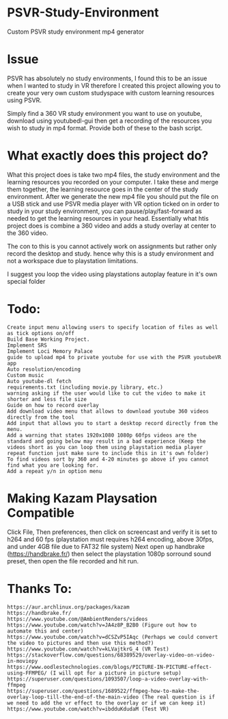 # PSVR-Study-Environment
Custom PSVR study environment mp4 generator

# Issue
PSVR has absolutely no study environments, I found this to be an issue when I wanted to study in VR therefore I created this project allowing you to create your very own custom studyspace with custom learning resources using PSVR.

Simply find a 360 VR study environment you want to use on youtube, download using youtubedl-gui then get a recording of the resources you wish to study in mp4 format. Provide both of these to the bash script.

# What exactly does this project do?

What this project does is take two mp4 files, the study environment and the learning resources you recorded on your computer. I take these and merge them together, the learning resource goes in the center of the study environment. After we generate the new mp4 file you should put the file on a USB stick and use PSVR media player with VR option ticked on in order to study in your study environment, you can pause/play/fast-forward as needed to get the learning resources in your head. Essentially what htis project does is combine a 360 video and adds a study overlay at center to the 360 video.

The con to this is you cannot actively work on assignments but rather only record the desktop and study. hence why this is a study environment and not a workspace due to playstation limitations.

I suggest you loop the video using playstations autoplay feature in it's own special folder

# Todo:
```
Create input menu allowing users to specify location of files as well as tick options on/off
Build Base Working Project.
Implement SRS
Implement Loci Memory Palace
guide to upload mp4 to private youtube for use with the PSVR youtubeVR app
Auto resolution/encoding
Custom music
Auto youtube-dl fetch
requirements.txt (including movie.py library, etc.)
warning asking if the user would like to cut the video to make it shorter and less file size
Guide on how to record overlay
Add download video menu that allows to download youtube 360 videos directly from the tool
Add input that allows you to start a desktop record directly from the menu.
Add a warning that states 1920x1080 1080p 60fps videos are the standard and going below may result in a bad experience (Keep the videos short as you can loop them using playstation media player repeat function just make sure to include this in it's own folder)
To find videos sort by 360 and 4-20 minutes go above if you cannot find what you are looking for. 
Add a repeat y/n in option menu
```

# Making Kazam Playsation Compatible

Click File, Then preferences, then click on screencast and verify it is set to h264 and 60 fps (playstation must requires h264 encoding, above 30fps, and under 4GB file due to FAT32 file system)
Next open up handbrake (https://handbrake.fr/) then select the playstation 1080p sorround sound preset, then open the file recorded and hit run.

# Thanks To:
```
https://aur.archlinux.org/packages/kazam
https://handbrake.fr/
https://www.youtube.com/@AmbientRenders/videos
https://www.youtube.com/watch?v=JA4z8P_B2B0 (Figure out how to automate this and center)
https://www.youtube.com/watch?v=dCSZvP5IAqc (Perhaps we could convert the video to pictures and then use this method?)
https://www.youtube.com/watch?v=kLVajtkrG_4 (VR Test)
https://stackoverflow.com/questions/68389529/overlay-video-on-video-in-moviepy
https://www.oodlestechnologies.com/blogs/PICTURE-IN-PICTURE-effect-using-FFMPEG/ (I will opt for a picture in picture setup)
https://superuser.com/questions/1093507/loop-a-video-overlay-with-ffmpeg
https://superuser.com/questions/1689522/ffmpeg-how-to-make-the-overlay-loop-till-the-end-of-the-main-video (The real question is if we need to add the vr effect to the overlay or if we can keep it)
https://www.youtube.com/watch?v=ibdduKdudaM (Test VR)
```
